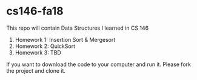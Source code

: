 # cs146-fa18

This repo will contain Data Structures I learned in CS 146

1. Homework 1: Insertion Sort & Mergesort
2. Homework 2: QuickSort
3. Homework 3: TBD

If you want to download the code to your computer and run it. Please fork the project and clone it. 
